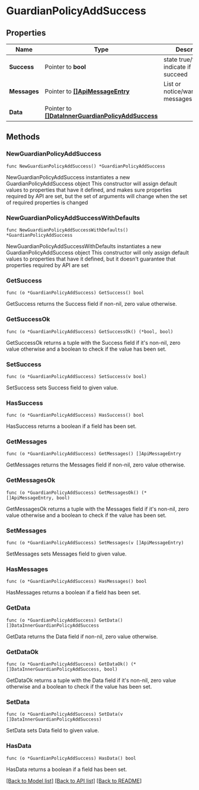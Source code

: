 # GuardianPolicyAddSuccess

## Properties

Name | Type | Description | Notes
------------ | ------------- | ------------- | -------------
**Success** | Pointer to **bool** | state true/false indicate if action succeed | [optional] 
**Messages** | Pointer to [**[]ApiMessageEntry**](ApiMessageEntry.md) | List or notice/warning/error messages | [optional] 
**Data** | Pointer to [**[]DataInnerGuardianPolicyAddSuccess**](DataInnerGuardianPolicyAddSuccess.md) |  | [optional] 

## Methods

### NewGuardianPolicyAddSuccess

`func NewGuardianPolicyAddSuccess() *GuardianPolicyAddSuccess`

NewGuardianPolicyAddSuccess instantiates a new GuardianPolicyAddSuccess object
This constructor will assign default values to properties that have it defined,
and makes sure properties required by API are set, but the set of arguments
will change when the set of required properties is changed

### NewGuardianPolicyAddSuccessWithDefaults

`func NewGuardianPolicyAddSuccessWithDefaults() *GuardianPolicyAddSuccess`

NewGuardianPolicyAddSuccessWithDefaults instantiates a new GuardianPolicyAddSuccess object
This constructor will only assign default values to properties that have it defined,
but it doesn't guarantee that properties required by API are set

### GetSuccess

`func (o *GuardianPolicyAddSuccess) GetSuccess() bool`

GetSuccess returns the Success field if non-nil, zero value otherwise.

### GetSuccessOk

`func (o *GuardianPolicyAddSuccess) GetSuccessOk() (*bool, bool)`

GetSuccessOk returns a tuple with the Success field if it's non-nil, zero value otherwise
and a boolean to check if the value has been set.

### SetSuccess

`func (o *GuardianPolicyAddSuccess) SetSuccess(v bool)`

SetSuccess sets Success field to given value.

### HasSuccess

`func (o *GuardianPolicyAddSuccess) HasSuccess() bool`

HasSuccess returns a boolean if a field has been set.

### GetMessages

`func (o *GuardianPolicyAddSuccess) GetMessages() []ApiMessageEntry`

GetMessages returns the Messages field if non-nil, zero value otherwise.

### GetMessagesOk

`func (o *GuardianPolicyAddSuccess) GetMessagesOk() (*[]ApiMessageEntry, bool)`

GetMessagesOk returns a tuple with the Messages field if it's non-nil, zero value otherwise
and a boolean to check if the value has been set.

### SetMessages

`func (o *GuardianPolicyAddSuccess) SetMessages(v []ApiMessageEntry)`

SetMessages sets Messages field to given value.

### HasMessages

`func (o *GuardianPolicyAddSuccess) HasMessages() bool`

HasMessages returns a boolean if a field has been set.

### GetData

`func (o *GuardianPolicyAddSuccess) GetData() []DataInnerGuardianPolicyAddSuccess`

GetData returns the Data field if non-nil, zero value otherwise.

### GetDataOk

`func (o *GuardianPolicyAddSuccess) GetDataOk() (*[]DataInnerGuardianPolicyAddSuccess, bool)`

GetDataOk returns a tuple with the Data field if it's non-nil, zero value otherwise
and a boolean to check if the value has been set.

### SetData

`func (o *GuardianPolicyAddSuccess) SetData(v []DataInnerGuardianPolicyAddSuccess)`

SetData sets Data field to given value.

### HasData

`func (o *GuardianPolicyAddSuccess) HasData() bool`

HasData returns a boolean if a field has been set.


[[Back to Model list]](../README.md#documentation-for-models) [[Back to API list]](../README.md#documentation-for-api-endpoints) [[Back to README]](../README.md)


